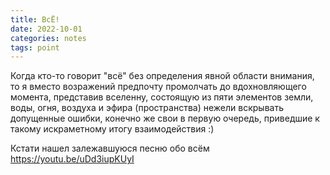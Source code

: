 ```yaml
---
title: ВсЁ!
date: 2022-10-01
categories: notes
tags: point
---
```

Когда кто-то говорит "всё" без определения явной области
внимания, то я вместо возражений предпочту промолчать
до вдохновляющего момента, представив вселенну, состоящую из
пяти элементов земли, воды, огня, воздуха и эфира
(пространства) нежели вскрывать допущенные ошибки,
конечно же свои в первую очередь, приведшие к такому
искраметному итогу взаимодействия :)

Кстати нашел залежавшуюся песню обо всём
https://youtu.be/uDd3iupKUyI
